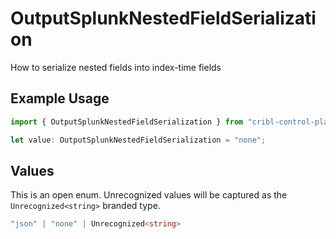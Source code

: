 # OutputSplunkNestedFieldSerialization

How to serialize nested fields into index-time fields

## Example Usage

```typescript
import { OutputSplunkNestedFieldSerialization } from "cribl-control-plane/models";

let value: OutputSplunkNestedFieldSerialization = "none";
```

## Values

This is an open enum. Unrecognized values will be captured as the `Unrecognized<string>` branded type.

```typescript
"json" | "none" | Unrecognized<string>
```